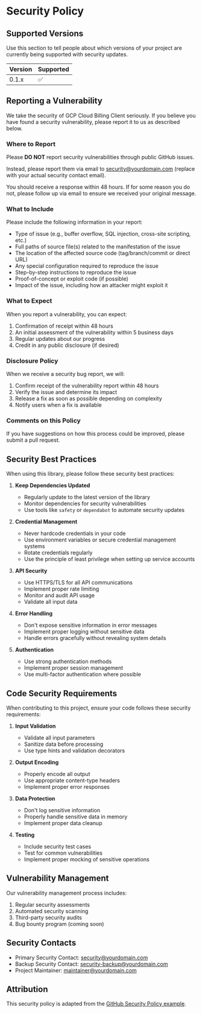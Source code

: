# Security Policy

## Supported Versions

Use this section to tell people about which versions of your project are currently being supported with security updates.

| Version | Supported          |
| ------- | ------------------ |
| 0.1.x   | :white_check_mark: |

## Reporting a Vulnerability

We take the security of GCP Cloud Billing Client seriously. If you believe you have found a security vulnerability, please report it to us as described below.

### Where to Report

Please **DO NOT** report security vulnerabilities through public GitHub issues.

Instead, please report them via email to security@yourdomain.com (replace with your actual security contact email).

You should receive a response within 48 hours. If for some reason you do not, please follow up via email to ensure we received your original message.

### What to Include

Please include the following information in your report:

- Type of issue (e.g., buffer overflow, SQL injection, cross-site scripting, etc.)
- Full paths of source file(s) related to the manifestation of the issue
- The location of the affected source code (tag/branch/commit or direct URL)
- Any special configuration required to reproduce the issue
- Step-by-step instructions to reproduce the issue
- Proof-of-concept or exploit code (if possible)
- Impact of the issue, including how an attacker might exploit it

### What to Expect

When you report a vulnerability, you can expect:

1. Confirmation of receipt within 48 hours
2. An initial assessment of the vulnerability within 5 business days
3. Regular updates about our progress
4. Credit in any public disclosure (if desired)

### Disclosure Policy

When we receive a security bug report, we will:

1. Confirm receipt of the vulnerability report within 48 hours
2. Verify the issue and determine its impact
3. Release a fix as soon as possible depending on complexity
4. Notify users when a fix is available

### Comments on this Policy

If you have suggestions on how this process could be improved, please submit a pull request.

## Security Best Practices

When using this library, please follow these security best practices:

1. **Keep Dependencies Updated**
   - Regularly update to the latest version of the library
   - Monitor dependencies for security vulnerabilities
   - Use tools like `safety` or `dependabot` to automate security updates

2. **Credential Management**
   - Never hardcode credentials in your code
   - Use environment variables or secure credential management systems
   - Rotate credentials regularly
   - Use the principle of least privilege when setting up service accounts

3. **API Security**
   - Use HTTPS/TLS for all API communications
   - Implement proper rate limiting
   - Monitor and audit API usage
   - Validate all input data

4. **Error Handling**
   - Don't expose sensitive information in error messages
   - Implement proper logging without sensitive data
   - Handle errors gracefully without revealing system details

5. **Authentication**
   - Use strong authentication methods
   - Implement proper session management
   - Use multi-factor authentication where possible

## Code Security Requirements

When contributing to this project, ensure your code follows these security requirements:

1. **Input Validation**
   - Validate all input parameters
   - Sanitize data before processing
   - Use type hints and validation decorators

2. **Output Encoding**
   - Properly encode all output
   - Use appropriate content-type headers
   - Implement proper error responses

3. **Data Protection**
   - Don't log sensitive information
   - Properly handle sensitive data in memory
   - Implement proper data cleanup

4. **Testing**
   - Include security test cases
   - Test for common vulnerabilities
   - Implement proper mocking of sensitive operations

## Vulnerability Management

Our vulnerability management process includes:

1. Regular security assessments
2. Automated security scanning
3. Third-party security audits
4. Bug bounty program (coming soon)

## Security Contacts

- Primary Security Contact: security@yourdomain.com
- Backup Security Contact: security-backup@yourdomain.com
- Project Maintainer: maintainer@yourdomain.com

## Attribution

This security policy is adapted from the [GitHub Security Policy example](https://help.github.com/en/github/managing-security-vulnerabilities/adding-a-security-policy-to-your-repository).
